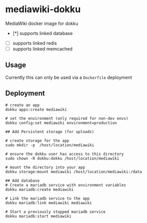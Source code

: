 # mediawiki-dokku

MediaWiki docker image for dokku

 - [*] supports linked database
 - [ ] supports linked redis
 - [ ] supports linked memcached

## Usage

Currently this can only be used via a `Dockerfile` deployment

## Deployment

    # create an app
    dokku apps:create mediawiki

    # set the environment (only required for non-dev envs)
    dokku config:set mediawiki environment=production

    ## Add Persistent storage (for uploads)

    # create storage for the app
    sudo mkdir -p  /host/location/mediawiki

    # ensure the dokku user has access to this directory
    sudo chown -R dokku:dokku /host/location/mediawiki

    # mount the directory into your app
    dokku storage:mount mediawiki /host/location/mediawiki:/data

    ## Add database
    # Create a mariadb service with environment variables
    dokku mariadb:create mediawiki

    # Link the mariadb service to the app
    dokku mariadb:link mediawiki mediawiki

    # Start a previously stopped mariadb service
    dokku mariadb:start mediawiki
